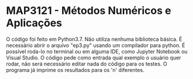 # MAP3121 - Métodos Numéricos e Aplicações


O código foi feito em Python3.7.
Não utiliza nenhuma biblioteca básica.
É necessário abrir o arquivo "ep3.py" usando um compilador para python.
É possível roda-lo no terminal ou em alguma IDE, como Jupyter Notebook ou Visual Studio.
O código pede como entrada qual exemplo o usuário quer rodar, não
será necessário editar nada do código para os testes. O programa já imprime os
resultados para os 'n' diferentes.
